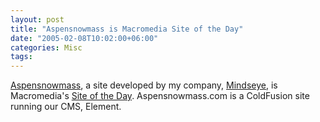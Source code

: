 ```yaml
---
layout: post
title: "Aspensnowmass is Macromedia Site of the Day"
date: "2005-02-08T10:02:00+06:00"
categories: Misc 
tags: 
---
```


<a href="http://www.aspensnowmass.com">Aspensnowmass</a>, a site developed by my company, <a href="http://www.mindseye.com">Mindseye</a>, is Macromedia's <a href="http://www.macromedia.com/cfusion/showcase/index.cfm">Site of the Day</a>. Aspensnowmass.com is a ColdFusion site running our CMS, Element.